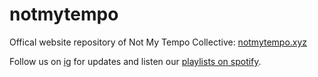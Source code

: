 # notmytempo

Offical website repository of Not My Tempo Collective: [notmytempo.xyz](notmytempo.xyz)

Follow us on [ig](https://www.instagram.com/notmytempocollective/) for updates and listen our [playlists on spotify](https://open.spotify.com/user/glavjkevg99kdx01hamnrqu4w).

